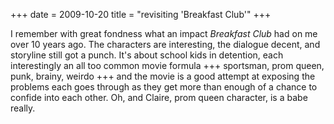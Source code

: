 +++
date = 2009-10-20
title = "revisiting 'Breakfast Club'"
+++

I remember with great fondness what an impact *Breakfast Club* had on me
over 10 years ago. The characters are interesting, the dialogue decent,
and storyline still got a punch. It\'s about school kids in detention,
each interestingly an all too common movie formula +++ sportsman, prom
queen, punk, brainy, weirdo +++ and the movie is a good attempt at
exposing the problems each goes through as they get more than enough of
a chance to confide into each other. Oh, and Claire, prom queen
character, is a babe really.
